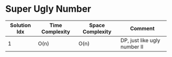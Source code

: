 # Super Ugly Number

| Solution Idx | Time Complexity | Space Complexity | Comment                      |
| ------------ | --------------- | ---------------- | ---------------------------- |
| 1            | O(n)            | O(n)             | DP, just like ugly number II |
